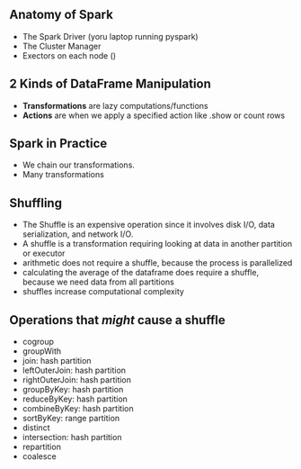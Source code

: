 ## Anatomy of Spark
- The Spark Driver (yoru laptop running pyspark)
- The Cluster Manager
- Exectors on each node ()

## 2 Kinds of DataFrame Manipulation
- **Transformations** are lazy computations/functions 
- **Actions** are when we apply a specified action like .show or count rows

## Spark in Practice
- We chain our transformations.
- Many transformations

## Shuffling
- The Shuffle is an expensive operation since it involves disk I/O, data serialization, and network I/O. 
- A shuffle is a transformation requiring looking at data in another partition or executor
- arithmetic does not require a shuffle, because the process is parallelized
- calculating the average of the dataframe does require a shuffle, because we need data from all partitions
- shuffles increase computational complexity

## Operations that *might* cause a shuffle
- cogroup
- groupWith
- join: hash partition
- leftOuterJoin: hash partition
- rightOuterJoin: hash partition
- groupByKey: hash partition
- reduceByKey: hash partition
- combineByKey: hash partition
- sortByKey: range partition
- distinct
- intersection: hash partition
- repartition
- coalesce